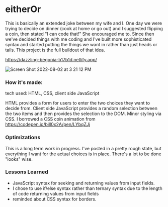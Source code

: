 # eitherOr
This is basically an extended joke between my wife and I. One day we were trying to decide on dinner (cook at home or go out) and I suggested flipping a coin, then stated "I can code that!" She encouraged me to. Since then we've decided things with me coding and I've built more sophisticated syntax and started putting the things we want in rather than just heads or tails. This project is the full buildout of that idea. 

https://dazzling-begonia-b17b1d.netlify.app/

![Screen Shot 2022-08-02 at 3 21 12 PM](https://user-images.githubusercontent.com/102367926/182456360-fad99f67-653f-4f23-8169-d6741750cf02.png)

### How it's made:
tech used: HTML, CSS, client side JavaScript

HTML provides a form for users to enter the two choices they want to decide from. Client side JavaScript provides a random selection between the two items and then provides the selection to the DOM. Minor styling via CSS. 
I borrowed a CSS coin animation from  https://codepen.io/bill0x2A/pen/LYbqZJj 

### Optimizations

This is a long term work in progress. I've posted in a pretty rough state, but everything I want for the actual choices is in place. There's a lot to be done "looks" wise. 

### Lessons Learned
- JavaScript syntax for seeking and returning values from input fields.
- I chose to use if/else syntax rather than ternary syntax due to the length of code returning values from input fields
- reminded about CSS syntax for borders.

